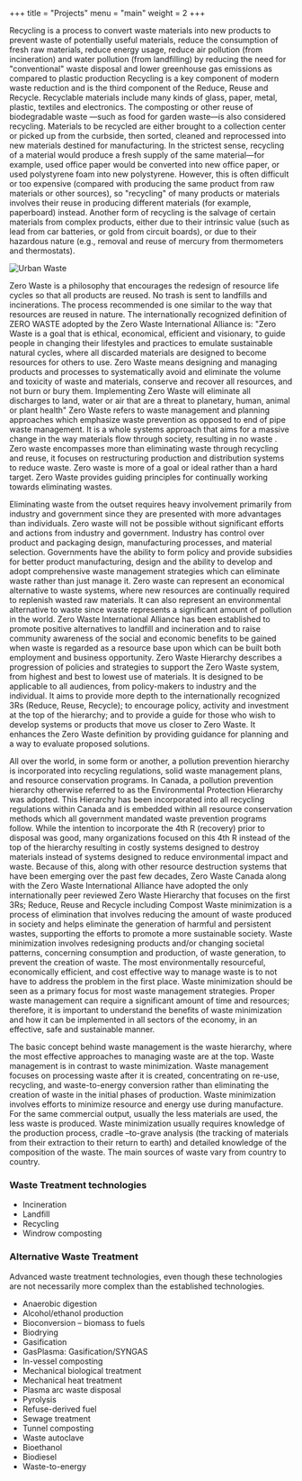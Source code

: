 +++
title = "Projects"
menu = "main"
weight = 2
+++

Recycling is a process to convert  waste materials into new products to prevent waste of potentially useful materials, reduce the consumption of fresh raw materials, reduce energy usage, reduce air pollution (from incineration) and water pollution (from landfilling) by reducing the need for "conventional" waste disposal and lower greenhouse gas emissions as compared to plastic production
Recycling is a key component of modern waste reduction and is the third component of the Reduce, Reuse and Recycle.
Recyclable materials include many kinds of glass, paper, metal, plastic, textiles and electronics. The composting or other reuse of biodegradable waste —such as food for garden waste—is also considered  recycling.
Materials to be recycled are either brought to a collection center or picked up from the curbside, then sorted, cleaned and reprocessed into new materials destined for manufacturing.
In the strictest sense, recycling of a material would produce a fresh supply of the same material—for example, used office paper would be converted into new office paper, or used polystyrene foam into new polystyrene. However, this is often difficult or too expensive (compared with producing the same product from raw materials or other sources), so "recycling" of many products or materials involves their reuse in producing different materials (for example, paperboard) instead. Another form of recycling is the salvage of certain materials from complex products, either due to their intrinsic value (such as lead from car batteries, or gold from circuit boards), or due to their hazardous nature (e.g., removal and reuse of mercury from thermometers and thermostats).

![Urban Waste](/images/lixourbano2.jpg)

Zero Waste is a philosophy that encourages the redesign of resource life cycles so that all products are reused. No trash is sent to landfills and incinerations. The process recommended is one similar to the way that resources are reused in nature. The internationally recognized definition of ZERO WASTE adopted by the Zero Waste International Alliance is:
"Zero Waste is a goal that is ethical, economical, efficient and visionary, to guide people in changing their lifestyles and practices to emulate sustainable natural cycles, where all discarded materials are designed to become resources for others to use.
Zero Waste means designing and managing products and processes to systematically avoid and eliminate the volume and toxicity of waste and materials, conserve and recover all resources, and not burn or bury them.
Implementing Zero Waste will eliminate all discharges to land, water or air that are a threat to planetary, human, animal or plant health"
Zero Waste refers to waste management and planning approaches which emphasize waste prevention as opposed to end of pipe waste management. It is a whole systems approach that aims for a massive change in the way materials flow through society, resulting in no waste .  Zero waste encompasses more than eliminating waste through recycling and reuse, it focuses on restructuring production and distribution systems to reduce waste. Zero waste is more of a goal or ideal rather than a hard target.
Zero Waste provides guiding principles for continually working towards eliminating wastes.

Eliminating waste from the outset requires heavy involvement primarily from industry and government since they are presented with more advantages than individuals. Zero waste will not be possible without significant efforts and actions from industry and government. Industry has control over product and packaging design, manufacturing processes, and material selection. Governments have the ability to form policy and provide subsidies for better product manufacturing, design and the ability to develop and adopt comprehensive waste management strategies which can eliminate waste rather than just manage it.
Zero waste can represent an economical alternative to waste systems, where new resources are continually required to replenish wasted raw materials. It can also represent an environmental alternative to waste since waste represents a significant amount of pollution in the world.
Zero Waste International Alliance has been established to promote positive alternatives to landfill and incineration and to raise community awareness of the social and economic benefits to be gained when waste is regarded as a resource base upon which can be built both employment and business opportunity.
Zero Waste Hierarchy describes a progression of policies and strategies to support the Zero Waste system, from highest and best to lowest use of materials. It is designed to be applicable to all audiences, from policy-makers to industry and the individual. It aims to provide more depth to the internationally recognized 3Rs (Reduce, Reuse, Recycle); to encourage policy, activity and investment at the top of the hierarchy; and to provide a guide for those who wish to develop systems or products that move us closer to Zero Waste. It enhances the Zero Waste definition by providing guidance for planning and a way to evaluate proposed solutions.


All over the world, in some form or another, a pollution prevention hierarchy is incorporated into recycling regulations, solid waste management plans, and resource conservation programs. In Canada, a pollution prevention hierarchy otherwise referred to as the Environmental Protection Hierarchy was adopted. This Hierarchy has been incorporated into all recycling regulations within Canada and is embedded within all resource conservation methods which all government mandated waste prevention programs follow. While the intention to incorporate the 4th R (recovery) prior to disposal was good, many organizations focused on this 4th R instead of the top of the hierarchy resulting in costly systems designed to destroy materials instead of systems designed to reduce environmental impact and waste. Because of this, along with other resource destruction systems that have been emerging over the past few decades, Zero Waste Canada along with the Zero Waste International Alliance have adopted the only internationally peer reviewed Zero Waste Hierarchy that focuses on the first 3Rs; Reduce, Reuse and Recycle including Compost
Waste minimization is a process of elimination that involves reducing the amount of waste produced in society and helps eliminate the generation of harmful and persistent wastes, supporting the efforts to promote a more sustainable society. Waste minimization involves redesigning products and/or changing societal patterns, concerning  consumption and production, of waste generation, to prevent the creation of waste.
The most environmentally resourceful, economically efficient, and cost effective way to manage waste is to not have to address the problem in the first place. Waste minimization should be seen as a primary focus for most waste management strategies. Proper waste management can require a significant amount of time and resources; therefore, it is important to understand the benefits of waste minimization and how it can be implemented in all sectors of the economy, in an effective, safe and sustainable manner.

The basic concept behind waste management is the waste hierarchy, where the most effective approaches to managing waste are at the top. Waste management is in contrast to waste minimization. Waste management focuses on processing waste after it is created, concentrating on re-use, recycling, and waste-to-energy conversion rather than eliminating the creation of waste in the initial phases of production. Waste minimization involves efforts to minimize  resource and  energy use during manufacture. For the same commercial output, usually the less materials are used, the less waste is produced. Waste minimization usually requires knowledge of the production process, cradle –to-grave analysis (the tracking of materials from their extraction to their return to earth) and detailed knowledge of the composition of the waste.
The main sources of waste vary from country to country.

### Waste Treatment technologies

* Incineration
* Landfill
* Recycling
* Windrow composting


### Alternative Waste Treatment

Advanced waste treatment technologies, even though these technologies are not necessarily more complex than the established technologies.

* Anaerobic digestion
* Alcohol/ethanol production
* Bioconversion – biomass to fuels
* Biodrying
* Gasification
* GasPlasma: Gasification/SYNGAS
* In-vessel composting
* Mechanical biological treatment
* Mechanical heat treatment
* Plasma arc waste disposal
* Pyrolysis
* Refuse-derived fuel
* Sewage treatment
* Tunnel composting
* Waste autoclave
* Bioethanol
* Biodiesel
* Waste-to-energy
